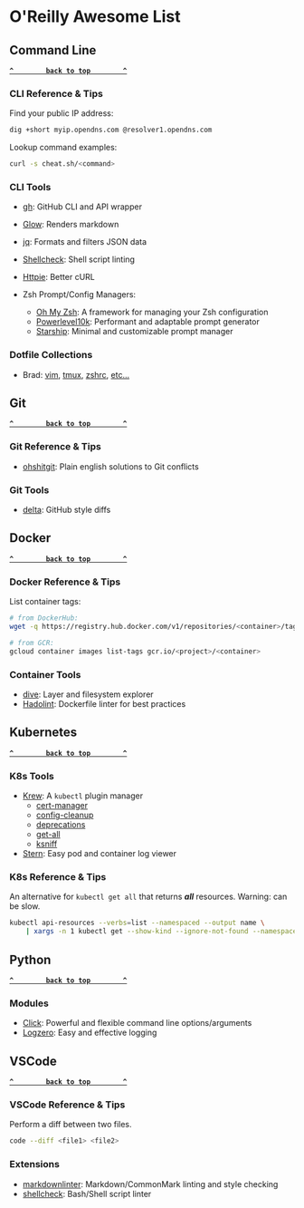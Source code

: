 <!-- markdownlint-configure-file
{
  "no-empty-links": false
}
-->

# O'Reilly Awesome List

## Command Line

**[`^        back to top        ^`](#)**

### CLI Reference & Tips

Find your public IP address:

```sh
dig +short myip.opendns.com @resolver1.opendns.com
```

Lookup command examples:

```sh
curl -s cheat.sh/<command>
```

### CLI Tools

- [gh](https://cli.github.com): GitHub CLI and API wrapper
- [Glow](https://github.com/charmbracelet/glow): Renders markdown
- [jq](https://stedolan.github.io/jq/): Formats and filters JSON data
- [Shellcheck](https://www.shellcheck.net/): Shell script linting
- [Httpie](https://httpie.io/): Better cURL

- Zsh Prompt/Config Managers:
  - [Oh My Zsh](https://ohmyz.sh): A framework for managing your Zsh configuration
  - [Powerlevel10k](https://github.com/romkatv/powerlevel10k): Performant and adaptable prompt generator
  - [Starship](https://starship.rs): Minimal and customizable prompt manager

### Dotfile Collections

- Brad: [vim](https://gist.github.com/bradleyfrank/2daa8dc057e58812643c9ec2f8d83156), [tmux](https://gist.github.com/bradleyfrank/575239da734aa7c8d9382a6afa576e4f), [zshrc](https://gist.github.com/bradleyfrank/8c2fc19c4d8b7a179c132ac937cc6728), [etc...](https://github.com/bradleyfrank/ansible)

## Git

**[`^        back to top        ^`](#)**

### Git Reference & Tips

- [ohshitgit](https://ohshitgit.com/): Plain english solutions to Git conflicts

### Git Tools

- [delta](https://github.com/dandavison/delta): GitHub style diffs

## Docker

**[`^        back to top        ^`](#)**

### Docker Reference & Tips

List container tags:

```sh
# from DockerHub:
wget -q https://registry.hub.docker.com/v1/repositories/<container>/tags -O - | jq -r '.[].name'

# from GCR:
gcloud container images list-tags gcr.io/<project>/<container>
```

### Container Tools

- [dive](https://github.com/wagoodman/dive): Layer and filesystem explorer
- [Hadolint](https://github.com/hadolint/hadolint): Dockerfile linter for best practices

## Kubernetes

**[`^        back to top        ^`](#)**

### K8s Tools

- [Krew](https://krew.sigs.k8s.io): A `kubectl` plugin manager
  - [cert-manager](https://cert-manager.io/docs/usage/kubectl-plugin/)
  - [config-cleanup](https://github.com/B23admin/kubectl-config-cleanup)
  - [deprecations](https://github.com/rikatz/kubepug)
  - [get-all](https://github.com/corneliusweig/ketall)
  - [ksniff](https://github.com/eldadru/ksniff)
- [Stern](https://github.com/wercker/stern): Easy pod and container log viewer

### K8s Reference & Tips

An alternative for `kubectl get all` that returns ***all*** resources. Warning: can be slow.

```sh
kubectl api-resources --verbs=list --namespaced --output name \
    | xargs -n 1 kubectl get --show-kind --ignore-not-found --namespace <namespace> --selector <label>
```

## Python

**[`^        back to top        ^`](#)**

### Modules

- [Click](https://pypi.org/project/click/): Powerful and flexible command line options/arguments
- [Logzero](https://pypi.org/project/logzero/): Easy and effective logging

## VSCode

**[`^        back to top        ^`](#)**

### VSCode Reference & Tips

Perform a diff between two files.

```sh
code --diff <file1> <file2>
```

### Extensions

- [markdownlinter](https://marketplace.visualstudio.com/items?itemName=DavidAnson.vscode-markdownlint): Markdown/CommonMark linting and style checking
- [shellcheck](https://marketplace.visualstudio.com/items?itemName=timonwong.shellcheck): Bash/Shell script linter
